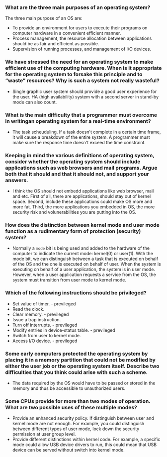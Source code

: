 ### What are the three main purposes of an operating system?
The three main purpose of an OS are:
* To provide an environment for users to execute their programs on computer hardware in a convenient efficient manner.
* Process management, the resource allocation between applications should be as fair and efficient as possible.
* Supervision of running processes, and management of I/O devices.

### We have stressed the need for an operating system to make efficient use of the computing hardware. When is it appropriate for the operating system to forsake this principle and to “waste” resources? Why is such a system not really wasteful?
* Single graphic user system should provide a good user experience for the user. HA (high availability) system with a second server in stand-by mode can also count.

### What is the main difficulty that a programmer must overcome in writingan operating system for a real-time environment?
* The task scheuduling. If a task doesn't complete in a certain time frame, it will cause a breakdown of the entire system. A programmer must make sure the response time doesn't exceed the time constraint.

### Keeping in mind the various definitions of operating system, consider whether the operating system should include applications such as web browsers and mail programs. Argue both that it should and that it should not, and support your answers.
* I think the OS should not embedd applications like web browser, mail and etc. First of all, there are applications, should stay out of kernel space. Second, include these applications could make OS more and more fat. Third, the more applications you embedded in OS, the more security risk and volunerabilities you are putting into the OS.

### How does the distinction between kernel mode and user mode function as a rudimentary form of protection (security) system?
* Normally a `mode` bit is being used and added to the hardware of the computer to indicate the current mode: kernel(0) or user(1). With the mode bit, we can distinguish between a task that is executed on behalf of the OS and the one is executed on behalf of user. When the system is executing on behalf of a user application, the system is in user mode. However, when a user application requests a service from the OS, the system must transition from user mode to kernel mode.

### Which of the following instructions should be privileged?
* Set value of timer. - previleged
* Read the clock.
* Clear memory. - previleged
* Issue a trap instruction.
* Turn off interrupts. - previleged
* Modify entries in device-status table. - previleged
* Switch from user to kernel mode.
* Access I/O device. - previleged

### Some early computers protected the operating system by placing it in a memory partition that could not be modified by either the user job or the operating system itself. Describe two difficulties that you think could arise with such a scheme.
* The data required by the OS would have to be passed or stored in the memory and thus be accessible to unauthorized users.

### Some CPUs provide for more than two modes of operation. What are two possible uses of these multiple modes?
* Provide an enhanced security policy. If distinguish between user and kernel mode are not enough. For example, you could distinguish between different types of user mode, lock down the security permission at user group level.
* Provide different distinctions within kernel code. For example, a specific mode could allow USB device drivers to run, this could mean that USB device can be served without switch into kernel mode.